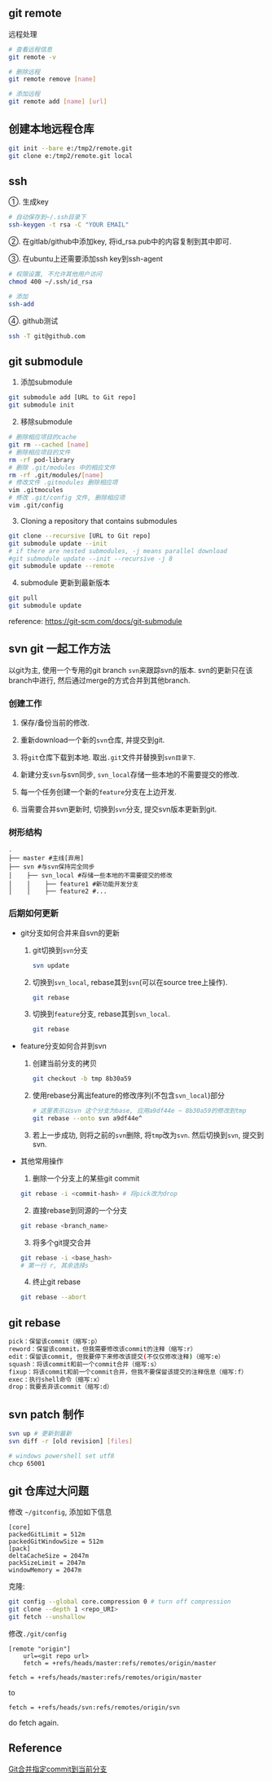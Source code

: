 ## git remote
远程处理
```bash
# 查看远程信息
git remote -v

# 删除远程
git remote remove [name]

# 添加远程
git remote add [name] [url]
```

## 创建本地远程仓库
```bash
git init --bare e:/tmp2/remote.git
git clone e:/tmp2/remote.git local
```

## ssh
①. 生成key
```bash
# 自动保存到~/.ssh目录下
ssh-keygen -t rsa -C "YOUR EMAIL"
```
②. 在gitlab/github中添加key, 将id_rsa.pub中的内容复制到其中即可.

③. 在ubuntu上还需要添加ssh key到ssh-agent
```bash
# 权限设置, 不允许其他用户访问
chmod 400 ~/.ssh/id_rsa

# 添加
ssh-add
```

④. github测试
```bash
ssh -T git@github.com
```

## git submodule
1. 添加submodule
```bash
git submodule add [URL to Git repo]
git submodule init
```
2. 移除submodule
```bash
# 删除相应项目的cache
git rm --cached [name]
# 删除相应项目的文件
rm -rf pod-library
# 删除 .git/modules 中的相应文件
rm -rf .git/modules/[name] 
# 修改文件 .gitmodules 删除相应项
vim .gitmocules
# 修改 .git/config 文件, 删除相应项
vim .git/config
```

3. Cloning a repository that contains submodules
```bash
git clone --recursive [URL to Git repo]
git submodule update --init
# if there are nested submodules, -j means parallel download
#git submodule update --init --recursive -j 8
git submodule update --remote
```

4. submodule 更新到最新版本
```bash
git pull
git submodule update
```

reference: https://git-scm.com/docs/git-submodule


## svn git 一起工作方法
以git为主, 使用一个专用的git branch `svn`来跟踪svn的版本. svn的更新只在该branch中进行, 然后通过merge的方式合并到其他branch.

### 创建工作
1. 保存/备份当前的修改.

2. 重新download一个新的`svn`仓库, 并提交到git.

3. 将`git`仓库下载到本地. 取出`.git`文件并替换到`svn目录下`.

4. 新建分支`svn`与svn同步, `svn_local`存储一些本地的不需要提交的修改.

5. 每一个任务创建一个新的`feature`分支在上边开发.

6. 当需要合并svn更新时, 切换到`svn`分支, 提交svn版本更新到git.

### 树形结构
```
.
├── master #主线[弃用]
├── svn #与svn保持完全同步
│    ├── svn_local #存储一些本地的不需要提交的修改
│    │    ├── feature1 #新功能开发分支
│    │    ├── feature2 #... 
```

### 后期如何更新
* git分支如何合并来自svn的更新
    1. git切换到`svn`分支
        ```bash
        svn update
        ```
    2. 切换到`svn_local`, rebase其到`svn`(可以在source tree上操作).
        ```bash
        git rebase 
        ```
    3. 切换到`feature`分支, rebase其到`svn_local`.
        ```bash
        git rebase
        ```
* feature分支如何合并到svn
    1. 创建当前分支的拷贝
        ```bash
        git checkout -b tmp 8b30a59
        ```
    2. 使用rebase分离出feature的修改序列(不包含`svn_local`)部分
        ```bash
        # 这里表示以svn 这个分支为base, 应用a9df44e ~ 8b30a59的修改到tmp
        git rebase --onto svn a9df44e^
        ```
    3. 若上一步成功, 则将之前的`svn`删除, 将`tmp`改为`svn`. 然后切换到`svn`, 提交到svn.

* 其他常用操作
    1. 删除一个分支上的某些git commit
    ```bash
    git rebase -i <commit-hash> # 将pick改为drop
    ```

    2. 直接rebase到同源的一个分支
    ```bash
    git rebase <branch_name>
    ```

    3. 将多个git提交合并
    ```bash
    git rebase -i <base_hash>
    # 第一行 r, 其余选择s
    ```

    4. 终止git rebase
    ```bash
    git rebase --abort
    ```

## git rebase
```bash
pick：保留该commit（缩写:p）
reword：保留该commit，但我需要修改该commit的注释（缩写:r）
edit：保留该commit, 但我要停下来修改该提交(不仅仅修改注释)（缩写:e）
squash：将该commit和前一个commit合并（缩写:s）
fixup：将该commit和前一个commit合并，但我不要保留该提交的注释信息（缩写:f）
exec：执行shell命令（缩写:x）
drop：我要丢弃该commit（缩写:d）
```

## svn patch 制作

```bash
svn up # 更新到最新
svn diff -r [old revision] [files]

# windows powershell set utf8
chcp 65001
```

## git 仓库过大问题
修改 `~/gitconfig`, 添加如下信息
```file
[core] 
packedGitLimit = 512m 
packedGitWindowSize = 512m 
[pack] 
deltaCacheSize = 2047m 
packSizeLimit = 2047m 
windowMemory = 2047m
```

克隆:
```bash
git config --global core.compression 0 # turn off compression
git clone --depth 1 <repo_URI>
git fetch --unshallow 
```

修改`./git/config`
```
[remote "origin"]
    url=<git repo url>
    fetch = +refs/heads/master:refs/remotes/origin/master
```

```
fetch = +refs/heads/master:refs/remotes/origin/master
```

to

```
fetch = +refs/heads/svn:refs/remotes/origin/svn
```

do fetch again.

## Reference
[Git合并指定commit到当前分支](https://www.jianshu.com/p/3d3275e0035c)